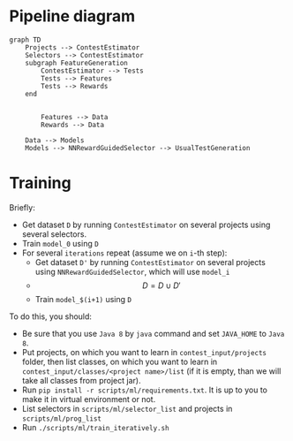 # Pipeline diagram

```mermaid
graph TD
    Projects --> ContestEstimator
    Selectors --> ContestEstimator
    subgraph FeatureGeneration
        ContestEstimator --> Tests
        Tests --> Features
        Tests --> Rewards
    end
    
    
        Features --> Data
        Rewards --> Data
 
    Data --> Models
    Models --> NNRewardGuidedSelector --> UsualTestGeneration
```

# Training

Briefly:

* Get dataset `D` by running `ContestEstimator` on several projects using several selectors.
* Train `model_0` using `D`
* For several `iterations` repeat (assume we on `i`-th step): 
  * Get dataset `D'` by running `ContestEstimator` on several projects using `NNRewardGuidedSelector`, which will use `model_i`
  * $$D = D \cup D'$$
  * Train `model_$(i+1)` using `D`

To do this, you should:
* Be sure that you use `Java 8` by `java` command and set `JAVA_HOME` to `Java 8`. 
* Put projects, on which you want to learn in `contest_input/projects` folder, then list classes, on which you want to learn in `contest_input/classes/<project name>/list` (if it is empty, than we will take all classes from project jar).
* Run `pip install -r scripts/ml/requirements.txt`. It is up to you to make it in virtual environment or not.
* List selectors in `scripts/ml/selector_list` and projects in `scripts/ml/prog_list`
* Run `./scripts/ml/train_iteratively.sh `
